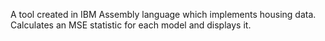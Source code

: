 A tool created in IBM Assembly language which implements housing data. Calculates an MSE statistic for each model and displays it. 
